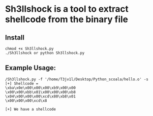 # Sh3llshock is a tool to extract shellcode from the binary file
## Install
```
chmod +x Sh3llshock.py
./Sh3llshock or python Sh3llshock.py
```

## Example Usage:
```
/Sh3llshock.py -f '/home/T3jv1l/Desktop/Python_scoala/hello.o' -s
[+] Shellcode =
\xba\x0e\x00\x00\x00\xb9\x00\x00
\x00\x00\xbb\x01\x00\x00\x00\xb8
\x04\x00\x00\x00\xcd\x80\xb8\x01
\x00\x00\x00\xcd\x8

[+] We have a shellcode

```
